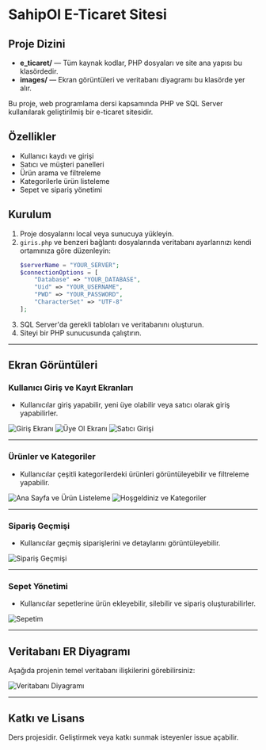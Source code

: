 # SahipOl E-Ticaret Sitesi

## Proje Dizini

- **e_ticaret/** — Tüm kaynak kodlar, PHP dosyaları ve site ana yapısı bu klasördedir.
- **images/** — Ekran görüntüleri ve veritabanı diyagramı bu klasörde yer alır.


Bu proje, web programlama dersi kapsamında PHP ve SQL Server kullanılarak geliştirilmiş bir e-ticaret sitesidir.

## Özellikler
- Kullanıcı kaydı ve girişi
- Satıcı ve müşteri panelleri
- Ürün arama ve filtreleme
- Kategorilerle ürün listeleme
- Sepet ve sipariş yönetimi

## Kurulum

1. Proje dosyalarını local veya sunucuya yükleyin.
2. `giris.php` ve benzeri bağlantı dosyalarında veritabanı ayarlarınızı kendi ortamınıza göre düzenleyin:
    ```php
    $serverName = "YOUR_SERVER";
    $connectionOptions = [
        "Database" => "YOUR_DATABASE",
        "Uid" => "YOUR_USERNAME",
        "PWD" => "YOUR_PASSWORD",
        "CharacterSet" => "UTF-8"
    ];
    ```
3. SQL Server'da gerekli tabloları ve veritabanını oluşturun.
4. Siteyi bir PHP sunucusunda çalıştırın.

---

## Ekran Görüntüleri

### Kullanıcı Giriş ve Kayıt Ekranları

- Kullanıcılar giriş yapabilir, yeni üye olabilir veya satıcı olarak giriş yapabilirler.

![Giriş Ekranı](images/giris1.png)
![Üye Ol Ekranı](images/giris2.png)
![Satıcı Girişi](images/giris3.png)

---

### Ürünler ve Kategoriler

- Kullanıcılar çeşitli kategorilerdeki ürünleri görüntüleyebilir ve filtreleme yapabilir.

![Ana Sayfa ve Ürün Listeleme](images/urunler1.png)
![Hoşgeldiniz ve Kategoriler](images/urunler2.png)

---

### Sipariş Geçmişi

- Kullanıcılar geçmiş siparişlerini ve detaylarını görüntüleyebilir.

![Sipariş Geçmişi](images/siparisler.png)

---

### Sepet Yönetimi

- Kullanıcılar sepetlerine ürün ekleyebilir, silebilir ve sipariş oluşturabilirler.

![Sepetim](images/sepet.png)

---

## Veritabanı ER Diyagramı

Aşağıda projenin temel veritabanı ilişkilerini görebilirsiniz:

![Veritabanı Diyagramı](images/database.png)

---

## Katkı ve Lisans

Ders projesidir. Geliştirmek veya katkı sunmak isteyenler issue açabilir.
